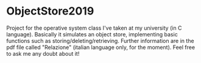 # ObjectStore2019
Project for the operative system class I've taken at my university (in C language).
Basically it simulates an object store, implementing basic functions such as storing/deleting/retrieving.
Further information are in the pdf file called "Relazione" (italian language only, for the moment).
Feel free to ask me any doubt about it!
